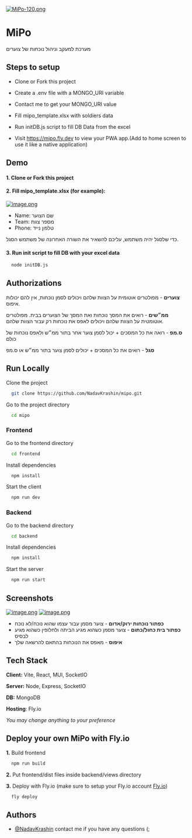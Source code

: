 [![MiPo-120.png](https://i.postimg.cc/HL605V6h/MiPo-120.png)](https://postimg.cc/PL88nrsW)

# MiPo

מערכת למעקב וניהול נוכחות של צוערים

## Steps to setup

- Clone or Fork this project

- Create a .env file with a MONGO_URI variable

- Contact me to get your MONGO_URI value

- Fill mipo_template.xlsx with soldiers data

- Run initDB.js script to fill DB Data from the excel

- Visit https://mipo.fly.dev to view your PWA app.(Add to home screen to use it like a native application)

## Demo

#### 1. Clone or Fork this project

#### 2. Fill mipo_template.xlsx (for example):

[![image.png](https://i.postimg.cc/7LpNh0vm/image.png)](https://postimg.cc/d7jCS7Vy)

- Name: שם הצוער
- Team: מספר צוות
- Phone: טלפון נייד

כדי שלסגל יהיה משתמש, עליכם להשאיר את השורה האחרונה של משתמש הסגל.

#### 3. Run init script to fill DB with your excel data

```bash
  node initDB.js
```

## Authorizations

**צוערים** - מפולטרים אוטומית על הצוות שלהם ויכולים לסמן נוכחות, אין להם יכולות איפוס.

**ממ״שים** - רואים את המסך נוכחות ואת המסך של הצוערים בבית. מפולטרים אוטומטית על הצוות שלהם ויכולים לאפס את נוכחות רק עבור הצוות שלהם.

**ס.מפ** - רואה את כל המסכים + יכול לסמן צוער אחר בתור ממ״ש ולאפס נוכחות של כולם

**סגל** - רואים את כל המסכים + יכולים לסמן צוער בתור ממ״ש או ס.מפ

## Run Locally

Clone the project

```bash
  git clone https://github.com/NadavKrashin/mipo.git
```

Go to the project directory

```bash
  cd mipo
```

### Frontend

Go to the frontend directory

```bash
  cd frontend
```

Install dependencies

```bash
  npm install
```

Start the client

```bash
  npm run dev
```

### Backend

Go to the backend directory

```bash
  cd backend
```

Install dependencies

```bash
  npm install
```

Start the server

```bash
  npm run start
```

## Screenshots

[![image.png](https://i.postimg.cc/prFKgkRw/image.png)](https://postimg.cc/ZvJ9N89H)
[![image.png](https://i.postimg.cc/x8Kk5N4j/image.png)](https://postimg.cc/jnSdd2TB)

- **כפתור נוכחות ירוק/אדום** - צוער מסמן עבור עצמו שהוא נוכח/לא נוכח
- **כפתור בית כחול/כתום** - צוער מסמן כשהוא מגיע הביתה ולחלופין כשהוא מגיע לבסיס
- **איפוס** - מאפס את הנוכחות בהתאם להרשאה שלך

## Tech Stack

**Client:** Vite, React, MUI, SocketIO

**Server:** Node, Express, SocketIO

**DB:** MongoDB

**Hosting**: Fly.io

_You may change anything to your preference_

## Deploy your own MiPo with Fly.io

**1.** Build frontend

```bash
  npm run build
```

**2.** Put frontend/dist files inside backend/views directory

**3.** Deploy with Fly.io (make sure to setup your Fly.io account [Fly.io](https://fly.io))

```bash
  fly deploy
```

## Authors

- [@NadavKrashin](https://www.github.com/NadavKrashin)
  contact me if you have any questions (;
